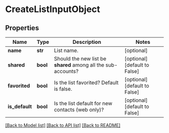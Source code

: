 # CreateListInputObject

## Properties
Name | Type | Description | Notes
------------ | ------------- | ------------- | -------------
**name** | **str** | List name. | [optional] 
**shared** | **bool** | Should the new list be **shared** among all the sub-accounts? | [optional] [default to False]
**favorited** | **bool** | Is the list favorited? Default is false. | [optional] [default to False]
**is_default** | **bool** | Is the list default for new contacts (web only)? | [optional] [default to False]

[[Back to Model list]](../README.md#documentation-for-models) [[Back to API list]](../README.md#documentation-for-api-endpoints) [[Back to README]](../README.md)


